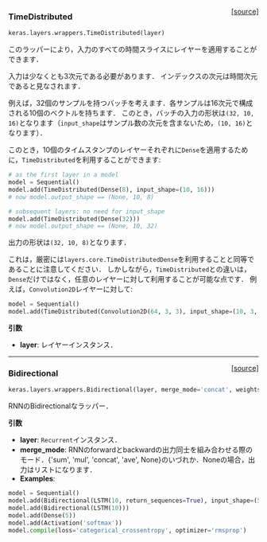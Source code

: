 <span style="float:right;">[[source]](https://github.com/fchollet/keras/blob/master/keras/layers/wrappers.py#L43)</span>
### TimeDistributed

```python
keras.layers.wrappers.TimeDistributed(layer)
```

このラッパーにより，入力のすべての時間スライスにレイヤーを適用することができます．

入力は少なくとも3次元である必要があります．
インデックスの次元は時間次元であると見なされます．

例えば，32個のサンプルを持つバッチを考えます．各サンプルは16次元で構成される10個のベクトルを持ちます．
このとき，バッチの入力の形状は`(32, 10, 16)`となります（`input_shape`はサンプル数の次元を含まないため，`(10, 16)`となります）．

このとき，10個のタイムスタンプのレイヤーそれぞれに`Dense`を適用するために，`TimeDistributed`を利用することができます:

```python
# as the first layer in a model
model = Sequential()
model.add(TimeDistributed(Dense(8), input_shape=(10, 16)))
# now model.output_shape == (None, 10, 8)

# subsequent layers: no need for input_shape
model.add(TimeDistributed(Dense(32)))
# now model.output_shape == (None, 10, 32)
```

出力の形状は`(32, 10, 8)`となります．

これは，厳密には`layers.core.TimeDistributedDense`を利用することと同等であることに注意してください．
しかしながら，`TimeDistributed`との違いは，`Dense`だけではなく，任意のレイヤーに対して利用することが可能な点です．
例えば，`Convolution2D`レイヤーに対して:

```python
model = Sequential()
model.add(TimeDistributed(Convolution2D(64, 3, 3), input_shape=(10, 3, 299, 299)))
```

__引数__

- __layer__: レイヤーインスタンス．

----

<span style="float:right;">[[source]](https://github.com/fchollet/keras/blob/master/keras/layers/wrappers.py#L134)</span>
### Bidirectional

```python
keras.layers.wrappers.Bidirectional(layer, merge_mode='concat', weights=None)
```

RNNのBidirectionalなラッパー．

__引数__

- __layer__: `Recurrent`インスタンス．
- __merge_mode__: RNNのforwardとbackwardの出力同士を組み合わせる際のモード．{'sum', 'mul', 'concat', 'ave', None}のいづれか．Noneの場合，出力はリストになります．
- __Examples__:

```python
model = Sequential()
model.add(Bidirectional(LSTM(10, return_sequences=True), input_shape=(5, 10)))
model.add(Bidirectional(LSTM(10)))
model.add(Dense(5))
model.add(Activation('softmax'))
model.compile(loss='categorical_crossentropy', optimizer='rmsprop')
```
